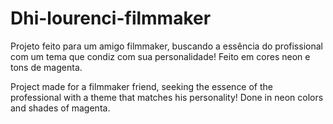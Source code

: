 # Dhi-lourenci-filmmaker

Projeto feito para um amigo filmmaker, buscando a essência do profissional com um tema que condiz com sua personalidade! Feito em cores neon e tons de magenta. 

Project made for a filmmaker friend, seeking the essence of the professional with a theme that matches his personality! Done in neon colors and shades of magenta.
